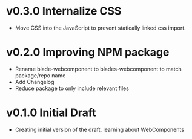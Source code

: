 # v0.3.0 Internalize CSS

- Move CSS into the JavaScript to prevent statically linked css import.

# v0.2.0 Improving NPM package

- Rename blade-webcomponent to blades-webcomponent to match package/repo name
- Add Changelog
- Reduce package to only include relevant files

# v0.1.0 Initial Draft

- Creating initial version of the draft, learning about WebComponents